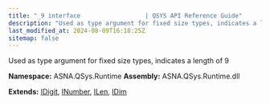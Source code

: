 ```yaml
---
title: "_9 interface                  | QSYS API Reference Guide"
description: "Used as type argument for fixed size types, indicates a length of 9  "
last_modified_at: 2024-08-09T16:18:25Z
sitemap: false
---
```


Used as type argument for fixed size types, indicates a length of 9 

**Namespace:** ASNA.QSys.Runtime
**Assembly:** ASNA.QSys.Runtime.dll

**Extends:** [IDigit](/reference/runtime/qsys-runtime/i-digit.html), [INumber](/reference/runtime/qsys-runtime/i-number.html), [ILen](/reference/runtime/qsys-runtime/i-len.html), [IDim](/reference/runtime/qsys-runtime/i-dim.html)
<br>
<br>
